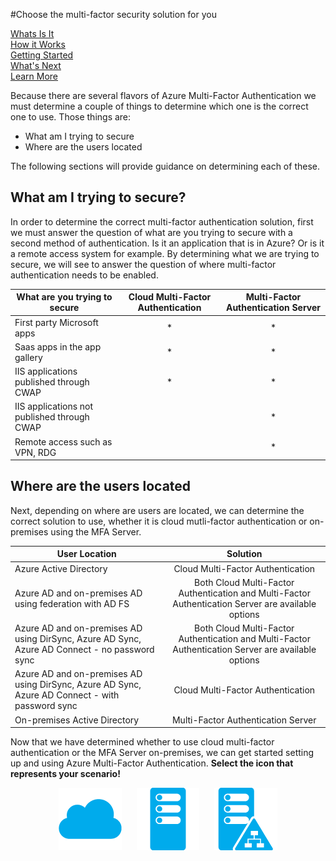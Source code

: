 <properties 
	pageTitle="Azure Multi-Factor Authentication - Getting Started" 
	description="Choose the multi-factor authentication secutiry solution that is right for you by asking what am i trying to secure and where are my users located.  Then choose cloud, MFA Server or AD FS." 
	services="multi-factor-authentication" 
	documentationCenter="" 
	authors="billmath" 
	manager="terrylan" 
	editor="bryanla"/>

<tags 
	ms.service="multi-factor-authentication" 
	ms.workload="identity" 
	ms.tgt_pltfrm="na" 
	ms.devlang="na" 
	ms.topic="article" 
	ms.date="06/02/2015" 
	ms.author="billmath"/>

#Choose the multi-factor security solution for you

[Whats Is It](multi-factor-authentication.md)<br> 
[How it Works](multi-factor-authentication-how-it-works.md)<br>
[Getting Started](multi-factor-authentication-get-started.md)<br>
[What's Next](multi-factor-authentication-whats-next.md)<br>
[Learn More](multi-factor-authentication-learn-more.md)

Because there are several flavors of Azure Multi-Factor Authentication we must determine a couple of things to determine which one is the correct one to use.  Those things are:

-	What am I trying to secure
-	Where are the users located

The following sections will provide guidance on determining each of these.

## What am I trying to secure?

In order to determine the correct multi-factor authentication solution, first we must answer the question of what are you trying to secure with a second method of authentication.  Is it an application that is in Azure?  Or is it a remote access system for example.  By determining what we are trying to secure, we will see to answer the question of where multi-factor authentication needs to be enabled.  



What are you trying to secure| Cloud Multi-Factor Authentication|Multi-Factor Authentication Server 
------------- | :-------------: | :-------------: |
First party Microsoft apps|* |* |
Saas apps in the app gallery|* |* |
IIS applications published through CWAP|* |* |
IIS applications not published through CWAP| |* |
Remote access such as VPN, RDG| |* |



## Where are the users located

Next, depending on where are users are located, we can determine the correct solution to use, whether it is cloud mutli-factor authentication or on-premises using the MFA Server.



User Location| Solution
------------- | :-------------: | 
Azure Active Directory| Cloud Multi-Factor Authentication|
Azure AD and on-premises AD using federation with AD FS| Both Cloud Multi-Factor Authentication and Multi-Factor Authentication Server are available options 
Azure AD and on-premises AD using DirSync, Azure AD Sync, Azure AD Connect - no password sync|Both Cloud Multi-Factor Authentication and Multi-Factor Authentication Server are available options 
Azure AD and on-premises AD using DirSync, Azure AD Sync, Azure AD Connect - with password sync|Cloud Multi-Factor Authentication
On-premises Active Directory|Multi-Factor Authentication Server


Now that we have determined whether to use cloud multi-factor authentication or the MFA Server on-premises, we can get started setting up and using Azure Multi-Factor Authentication.   **Select the icon that represents your scenario!**

<center>


[![Cloud](./media/multi-factor-authentication-get-started/cloud.png)](multi-factor-authentication-get-started-cloud.md)  &nbsp;&nbsp;&nbsp;&nbsp;&nbsp;[![Proofup](./media/multi-factor-authentication-get-started/server.png)](multi-factor-authentication-get-started-server.md) &nbsp;&nbsp;&nbsp;&nbsp;&nbsp;[![Proofup](./media/multi-factor-authentication-get-started/adfs.png)](multi-factor-authentication-adfs.md)
</center>

